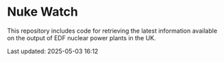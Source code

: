 # Nuke Watch

This repository includes code for retrieving the latest information available on the output of EDF nuclear power plants in the UK.

Last updated: 2025-05-03 16:12